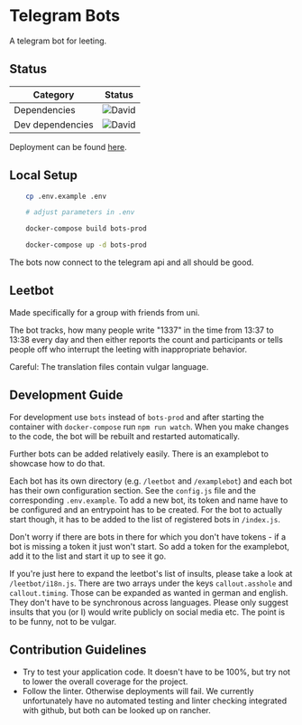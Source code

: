 # Telegram Bots

A telegram bot for leeting.

## Status

| Category         | Status                                                             |
| ---------------- | ------------------------------------------------------------------ |
| Dependencies     | ![David](https://img.shields.io/david/yeldirium/telegram-bots)     |
| Dev dependencies | ![David](https://img.shields.io/david/dev/yeldirium/telegram-bots) |

Deployment can be found [here](https://github.com/yeldiRium/telegram-bots-deployment/).

## Local Setup

```bash
    cp .env.example .env

    # adjust parameters in .env

    docker-compose build bots-prod

    docker-compose up -d bots-prod
```

The bots now connect to the telegram api and all should be good.

## Leetbot

Made specifically for a group with friends from uni.

The bot tracks, how many people write "1337" in the time from 13:37 to 13:38
every day and then either reports the count and participants or tells people off
who interrupt the leeting with inappropriate behavior.

Careful: The translation files contain vulgar language.

## Development Guide

For development use `bots` instead of `bots-prod` and after starting the container with `docker-compose` run `npm run watch`.
When you make changes to the code, the bot will be rebuilt and restarted automatically.

Further bots can be added relatively easily. There is an examplebot to showcase
how to do that.

Each bot has its own directory (e.g. `/leetbot` and `/examplebot`) and each bot
has their own configuration section. See the `config.js` file and the
corresponding `.env.example`. To add a new bot, its token and name have to be
configured and an entrypoint has to be created. For the bot to actually start
though, it has to be added to the list of registered bots in `/index.js`.

Don't worry if there are bots in there for which you don't have tokens - if a
bot is missing a token it just won't start. So add a token for the examplebot,
add it to the list and start it up to see it go.

If you're just here to expand the leetbot's list of insults, please take a look
at `/leetbot/i18n.js`. There are two arrays under the keys `callout.asshole` and
`callout.timing`. Those can be expanded as wanted in german and english. They
don't have to be synchronous across languages.
Please only suggest insults that you (or I) would write publicly on social media
etc. The point is to be funny, not to be vulgar.

## Contribution Guidelines

- Try to test your application code. It doesn't have to be 100%, but try not to
  lower the overall coverage for the project.
- Follow the linter. Otherwise deployments will fail. We currently unfortunately
  have no automated testing and linter checking integrated with github, but both
  can be looked up on rancher.
